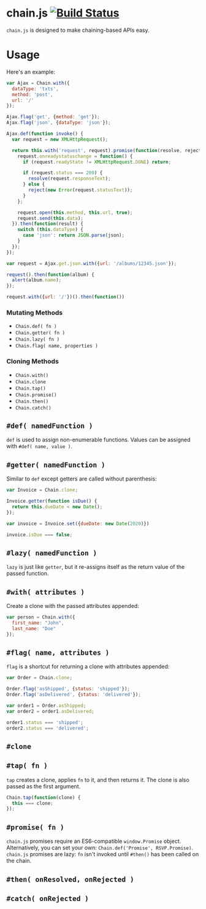 
# chain.js [![Build Status](https://travis-ci.org/jeffpeterson/chain-js.svg?branch=master)](https://travis-ci.org/jeffpeterson/chain-js)

`chain.js` is designed to make chaining-based APIs easy.

Usage
=====

Here's an example:

```js
var Ajax = Chain.with({
  dataType: 'txts',
  method: 'post',
  url: '/'
});

Ajax.flag('get', {method: 'get'});
Ajax.flag('json', {dataType: 'json'});

Ajax.def(function invoke() {
  var request = new XMLHttpRequest();

  return this.with('request', request).promise(function(resolve, reject) {
    request.onreadystatuschange = function() {
      if (request.readyState != XMLHttpRequest.DONE) return;

      if (request.status === 200) {
        resolve(request.responseText);
      } else {
        reject(new Error(request.statusText));
      }
    };

    request.open(this.method, this.url, true);
    request.send(this.data);
  }).then(function(result) {
    switch (this.dataType) {
      case 'json': return JSON.parse(json);
    }
  });
});

var request = Ajax.get.json.with({url: '/albums/12345.json'});

request().then(function(album) {
  alert(album.name);
});

request.with({url: '/'})().then(function())
```

### Mutating Methods

- `Chain.def( fn )`
- `Chain.getter( fn )`
- `Chain.lazy( fn )`
- `Chain.flag( name, properties )`

### Cloning Methods

- `Chain.with()`
- `Chain.clone`
- `Chain.tap()`
- `Chain.promise()`
- `Chain.then()`
- `Chain.catch()`

## `#def( namedFunction )`

`def` is used to assign non-enumerable functions.
Values can be assigned with `#def( name, value )`.

## `#getter( namedFunction )`

Similar to `def` except getters are called without parenthesis:

```js
var Invoice = Chain.clone;

Invoice.getter(function isDue() {
  return this.dueDate < new Date();
});

var invoice = Invoice.set({dueDate: new Date(2020)})

invoice.isDue === false;
```

## `#lazy( namedFunction )`

`lazy` is just like `getter`, but it re-assigns itself
as the return value of the passed function.

## `#with( attributes )`
Create a clone with the passed attributes appended:

```js
var person = Chain.with({
  first_name: "John",
  last_name: "Doe"
});
```

## `#flag( name, attributes )`

`flag` is a shortcut for returning a clone with attributes appended:

```js
var Order = Chain.clone;

Order.flag('asShipped', {status: 'shipped'});
Order.flag('asDelivered', {status: 'delivered'});

var order1 = Order.asShipped;
var order2 = order1.asDelivered;

order1.status === 'shipped';
order2.status === 'delivered';
```

## `#clone`
## `#tap( fn )`

`tap` creates a clone, applies `fn` to it, and then returns it.
The clone is also passed as the first argument.

```js
Chain.tap(function(clone) {
  this === clone;
});
```

## `#promise( fn )`

`chain.js` promises require an ES6-compatible `window.Promise` object.
Alternatively, you can set your own: `Chain.def('Promise', RSVP.Promise)`.
`chain.js` promises are lazy: `fn` isn't invoked until `#then()`
has been called on the chain.

## `#then( onResolved, onRejected )`
## `#catch( onRejected )`
